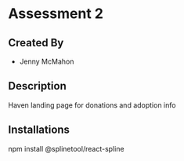 # Assessment 2

## Created By
- Jenny McMahon

## Description
Haven landing page for donations and adoption info

## Installations
npm install @splinetool/react-spline